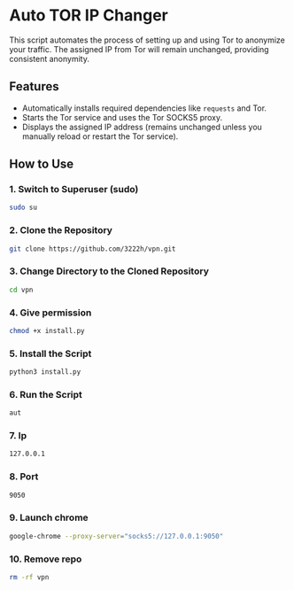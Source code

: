 
# Auto TOR IP Changer

This script automates the process of setting up and using Tor to anonymize your traffic. The assigned IP from Tor will remain unchanged, providing consistent anonymity.

## Features
- Automatically installs required dependencies like `requests` and Tor.
- Starts the Tor service and uses the Tor SOCKS5 proxy.
- Displays the assigned IP address (remains unchanged unless you manually reload or restart the Tor service).

## How to Use

### 1. Switch to Superuser (sudo)
```bash
sudo su
```
### 2. Clone the Repository

```bash
git clone https://github.com/3222h/vpn.git
```
### 3. Change Directory to the Cloned Repository
```bash
cd vpn
```
### 4. Give permission
```bash
chmod +x install.py
```
### 5. Install the Script
```bash
python3 install.py
  ```
### 6. Run the Script
```bash
aut
```
### 7. Ip
```bash
127.0.0.1
```
### 8. Port
```bash
9050
```
### 9. Launch chrome
```bash
google-chrome --proxy-server="socks5://127.0.0.1:9050"
```
### 10. Remove repo
```bash
rm -rf vpn
```
